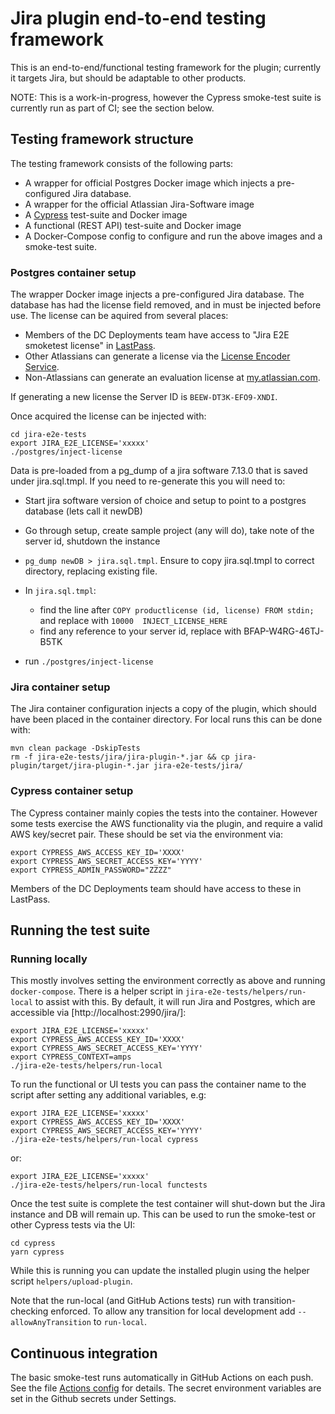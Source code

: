 # Jira plugin end-to-end testing framework

This is an end-to-end/functional testing framework for the plugin; currently it
targets Jira, but should be adaptable to other products.

NOTE: This is a work-in-progress, however the Cypress smoke-test suite is
currently run as part of CI; see the section below.

## Testing framework structure

The testing framework consists of the following parts:

* A wrapper for official Postgres Docker image which injects a pre-configured Jira database.
* A wrapper for the official Atlassian Jira-Software image
* A [Cypress](https://www.cypress.io/) test-suite and Docker image
* A functional (REST API) test-suite and Docker image
* A Docker-Compose config to configure and run the above images and a smoke-test suite.

### Postgres container setup

The wrapper Docker image injects a pre-configured Jira database. The database
has had the license field removed, and in must be injected before use. The
license can be aquired from several places:

* Members of the DC Deployments team have access to "Jira E2E smoketest license"
  in [LastPass](https://lastpass.com).
* Other Atlassians can generate a license via the [License Encoder
  Service](https://license-encoder-service--app.ap-southeast-2.dev.atl-paas.net/).
* Non-Atlassians can generate an evaluation license at
  [my.atlassian.com](https://my.atlassian.com/).

If generating a new license the Server ID is `BEEW-DT3K-EFO9-XNDI`.

Once acquired the license can be injected with:

    cd jira-e2e-tests
    export JIRA_E2E_LICENSE='xxxxx'
    ./postgres/inject-license

Data is pre-loaded from a pg_dump of a jira software 7.13.0 that is saved under jira.sql.tmpl. If you need to re-generate
this you will need to:
 - Start jira software version of choice and setup to point to a postgres database (lets call it newDB)
 - Go through setup, create sample project (any will do), take note of the server id, shutdown the instance
 - `pg_dump newDB > jira.sql.tmpl`. Ensure to copy jira.sql.tmpl to correct directory, replacing existing file.
 - In `jira.sql.tmpl`:
 
    - find the line after `COPY productlicense (id, license) FROM stdin;` and replace with 
    `10000	INJECT_LICENSE_HERE`
    - find any reference to your server id, replace with BFAP-W4RG-46TJ-B5TK
 -  run `./postgres/inject-license`
   

### Jira container setup

The Jira container configuration injects a copy of the plugin, which should have
been placed in the container directory. For local runs this can be done with:

    mvn clean package -DskipTests
    rm -f jira-e2e-tests/jira/jira-plugin-*.jar && cp jira-plugin/target/jira-plugin-*.jar jira-e2e-tests/jira/

### Cypress container setup

The Cypress container mainly copies the tests into the container. However some
tests exercise the AWS functionality via the plugin, and require a valid AWS
key/secret pair. These should be set via the environment via:

    export CYPRESS_AWS_ACCESS_KEY_ID='XXXX'
    export CYPRESS_AWS_SECRET_ACCESS_KEY='YYYY'
    export CYPRESS_ADMIN_PASSWORD="ZZZZ"

Members of the DC Deployments team should have access to these in LastPass.

## Running the test suite

### Running locally

This mostly involves setting the environment correctly as above and running
`docker-compose`. There is a helper script in `jira-e2e-tests/helpers/run-local`
to assist with this. By default, it will run Jira and Postgres, which are
accessible via [http://localhost:2990/jira/]:

    export JIRA_E2E_LICENSE='xxxxx'
    export CYPRESS_AWS_ACCESS_KEY_ID='XXXX'
    export CYPRESS_AWS_SECRET_ACCESS_KEY='YYYY'
    export CYPRESS_CONTEXT=amps
    ./jira-e2e-tests/helpers/run-local

To run the functional or UI tests you can pass the container name to the script
after setting any additional variables, e.g:

    export JIRA_E2E_LICENSE='xxxxx'
    export CYPRESS_AWS_ACCESS_KEY_ID='XXXX'
    export CYPRESS_AWS_SECRET_ACCESS_KEY='YYYY'
    ./jira-e2e-tests/helpers/run-local cypress

or:

    export JIRA_E2E_LICENSE='xxxxx'
    ./jira-e2e-tests/helpers/run-local functests

Once the test suite is complete the test container will shut-down but the
Jira instance and DB will remain up. This can be used to run the smoke-test or
other Cypress tests via the UI:

    cd cypress
    yarn cypress

While this is running you can update the installed plugin using the helper
script `helpers/upload-plugin`.

Note that the run-local (and GitHub Actions tests) run with transition-checking
enforced. To allow any transition for local development add
`--allowAnyTransition` to `run-local`.


## Continuous integration

The basic smoke-test runs automatically in GitHub Actions on each push. See the
file [Actions config](../.github/workflows/mvn_test.yml) for details. The secret
environment variables are set in the Github secrets under Settings.
